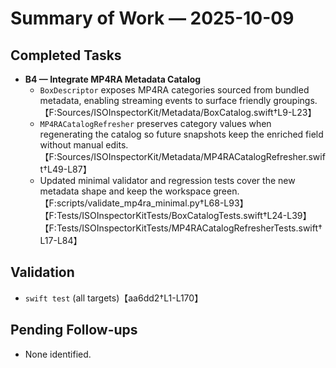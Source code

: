 # Summary of Work — 2025-10-09

## Completed Tasks

- **B4 — Integrate MP4RA Metadata Catalog**
  - `BoxDescriptor` exposes MP4RA categories sourced from bundled metadata, enabling streaming events to surface friendly groupings.【F:Sources/ISOInspectorKit/Metadata/BoxCatalog.swift†L9-L23】
  - `MP4RACatalogRefresher` preserves category values when regenerating the catalog so future snapshots keep the enriched field without manual edits.【F:Sources/ISOInspectorKit/Metadata/MP4RACatalogRefresher.swift†L49-L87】
  - Updated minimal validator and regression tests cover the new metadata shape and keep the workspace
    green.【F:scripts/validate_mp4ra_minimal.py†L68-L93】【F:Tests/ISOInspectorKitTests/BoxCatalogTests.swift†L24-L39】【F:Tests/ISOInspectorKitTests/MP4RACatalogRefresherTests.swift†L17-L84】

## Validation

- `swift test` (all targets)【aa6dd2†L1-L170】

## Pending Follow-ups

- None identified.
